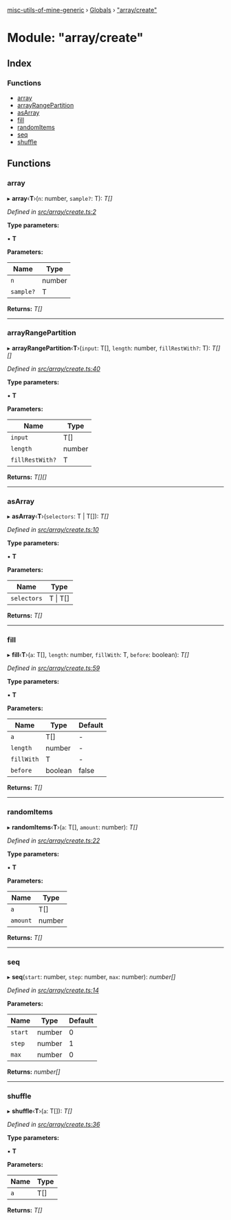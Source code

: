 [misc-utils-of-mine-generic](../README.md) › [Globals](../globals.md) › ["array/create"](_array_create_.md)

# Module: "array/create"

## Index

### Functions

* [array](_array_create_.md#array)
* [arrayRangePartition](_array_create_.md#arrayrangepartition)
* [asArray](_array_create_.md#asarray)
* [fill](_array_create_.md#fill)
* [randomItems](_array_create_.md#randomitems)
* [seq](_array_create_.md#seq)
* [shuffle](_array_create_.md#shuffle)

## Functions

###  array

▸ **array**‹**T**›(`n`: number, `sample?`: T): *T[]*

*Defined in [src/array/create.ts:2](https://github.com/cancerberoSgx/misc-utils-of-mine/blob/cb3d17a/misc-utils-of-mine-generic/src/array/create.ts#L2)*

**Type parameters:**

▪ **T**

**Parameters:**

Name | Type |
------ | ------ |
`n` | number |
`sample?` | T |

**Returns:** *T[]*

___

###  arrayRangePartition

▸ **arrayRangePartition**‹**T**›(`input`: T[], `length`: number, `fillRestWith?`: T): *T[][]*

*Defined in [src/array/create.ts:40](https://github.com/cancerberoSgx/misc-utils-of-mine/blob/cb3d17a/misc-utils-of-mine-generic/src/array/create.ts#L40)*

**Type parameters:**

▪ **T**

**Parameters:**

Name | Type |
------ | ------ |
`input` | T[] |
`length` | number |
`fillRestWith?` | T |

**Returns:** *T[][]*

___

###  asArray

▸ **asArray**‹**T**›(`selectors`: T | T[]): *T[]*

*Defined in [src/array/create.ts:10](https://github.com/cancerberoSgx/misc-utils-of-mine/blob/cb3d17a/misc-utils-of-mine-generic/src/array/create.ts#L10)*

**Type parameters:**

▪ **T**

**Parameters:**

Name | Type |
------ | ------ |
`selectors` | T &#124; T[] |

**Returns:** *T[]*

___

###  fill

▸ **fill**‹**T**›(`a`: T[], `length`: number, `fillWith`: T, `before`: boolean): *T[]*

*Defined in [src/array/create.ts:59](https://github.com/cancerberoSgx/misc-utils-of-mine/blob/cb3d17a/misc-utils-of-mine-generic/src/array/create.ts#L59)*

**Type parameters:**

▪ **T**

**Parameters:**

Name | Type | Default |
------ | ------ | ------ |
`a` | T[] | - |
`length` | number | - |
`fillWith` | T | - |
`before` | boolean | false |

**Returns:** *T[]*

___

###  randomItems

▸ **randomItems**‹**T**›(`a`: T[], `amount`: number): *T[]*

*Defined in [src/array/create.ts:22](https://github.com/cancerberoSgx/misc-utils-of-mine/blob/cb3d17a/misc-utils-of-mine-generic/src/array/create.ts#L22)*

**Type parameters:**

▪ **T**

**Parameters:**

Name | Type |
------ | ------ |
`a` | T[] |
`amount` | number |

**Returns:** *T[]*

___

###  seq

▸ **seq**(`start`: number, `step`: number, `max`: number): *number[]*

*Defined in [src/array/create.ts:14](https://github.com/cancerberoSgx/misc-utils-of-mine/blob/cb3d17a/misc-utils-of-mine-generic/src/array/create.ts#L14)*

**Parameters:**

Name | Type | Default |
------ | ------ | ------ |
`start` | number | 0 |
`step` | number | 1 |
`max` | number | 0 |

**Returns:** *number[]*

___

###  shuffle

▸ **shuffle**‹**T**›(`a`: T[]): *T[]*

*Defined in [src/array/create.ts:36](https://github.com/cancerberoSgx/misc-utils-of-mine/blob/cb3d17a/misc-utils-of-mine-generic/src/array/create.ts#L36)*

**Type parameters:**

▪ **T**

**Parameters:**

Name | Type |
------ | ------ |
`a` | T[] |

**Returns:** *T[]*
